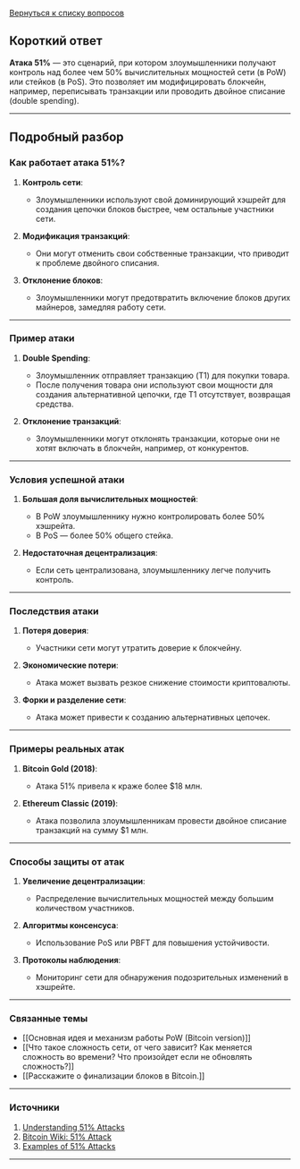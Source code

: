 [Вернуться к списку вопросов](3.%20Список%20вопросов)
## Короткий ответ

**Атака 51%** — это сценарий, при котором злоумышленники получают контроль над более чем 50% вычислительных мощностей сети (в PoW) или стейков (в PoS). Это позволяет им модифицировать блокчейн, например, переписывать транзакции или проводить двойное списание (double spending).

---

## Подробный разбор

### Как работает атака 51%?

1. **Контроль сети**:
   - Злоумышленники используют свой доминирующий хэшрейт для создания цепочки блоков быстрее, чем остальные участники сети.

2. **Модификация транзакций**:
   - Они могут отменить свои собственные транзакции, что приводит к проблеме двойного списания.

3. **Отклонение блоков**:
   - Злоумышленники могут предотвратить включение блоков других майнеров, замедляя работу сети.

---

### Пример атаки

1. **Double Spending**:
   - Злоумышленник отправляет транзакцию (T1) для покупки товара.
   - После получения товара они используют свои мощности для создания альтернативной цепочки, где T1 отсутствует, возвращая средства.

2. **Отклонение транзакций**:
   - Злоумышленники могут отклонять транзакции, которые они не хотят включать в блокчейн, например, от конкурентов.

---

### Условия успешной атаки

1. **Большая доля вычислительных мощностей**:
   - В PoW злоумышленнику нужно контролировать более 50% хэшрейта.
   - В PoS — более 50% общего стейка.

2. **Недостаточная децентрализация**:
   - Если сеть централизована, злоумышленнику легче получить контроль.

---

### Последствия атаки

1. **Потеря доверия**:
   - Участники сети могут утратить доверие к блокчейну.

2. **Экономические потери**:
   - Атака может вызвать резкое снижение стоимости криптовалюты.

3. **Форки и разделение сети**:
   - Атака может привести к созданию альтернативных цепочек.

---

### Примеры реальных атак

1. **Bitcoin Gold (2018)**:
   - Атака 51% привела к краже более $18 млн.

2. **Ethereum Classic (2019)**:
   - Атака позволила злоумышленникам провести двойное списание транзакций на сумму $1 млн.

---

### Способы защиты от атак

1. **Увеличение децентрализации**:
   - Распределение вычислительных мощностей между большим количеством участников.

2. **Алгоритмы консенсуса**:
   - Использование PoS или PBFT для повышения устойчивости.

3. **Протоколы наблюдения**:
   - Мониторинг сети для обнаружения подозрительных изменений в хэшрейте.

---

### Связанные темы

- [[Основная идея и механизм работы PoW (Bitcoin version)]]
- [[Что такое сложность сети, от чего зависит? Как меняется сложность во времени? Что произойдет если не обновлять сложность?]]
- [[Расскажите о финализации блоков в Bitcoin.]]

---

### Источники

1. [Understanding 51% Attacks](https://www.coindesk.com/learn/what-is-a-51-percent-attack/)
2. [Bitcoin Wiki: 51% Attack](https://en.bitcoin.it/wiki/51%25_attack)
3. [Examples of 51% Attacks](https://www.investopedia.com/terms/1/51-attack.asp)

---